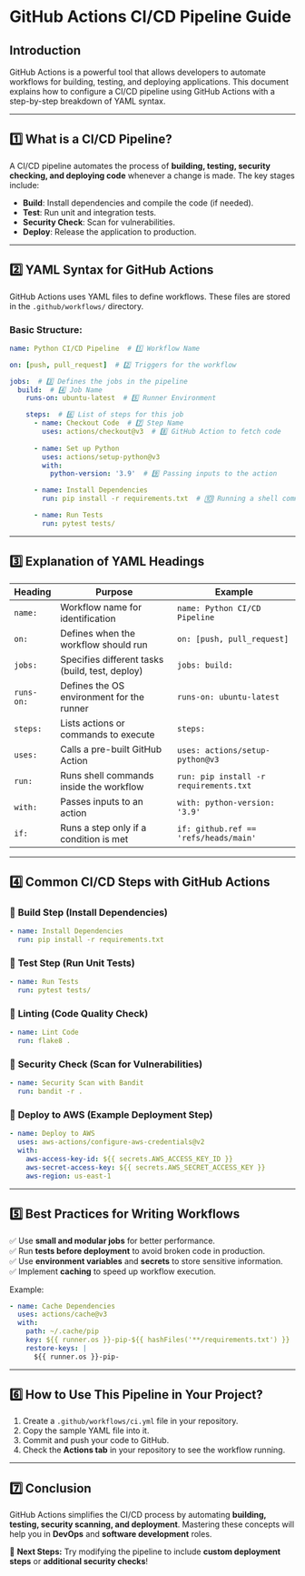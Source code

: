 # GitHub Actions CI/CD Pipeline Guide

## Introduction
GitHub Actions is a powerful tool that allows developers to automate workflows for building, testing, and deploying applications. This document explains how to configure a CI/CD pipeline using GitHub Actions with a step-by-step breakdown of YAML syntax.

---

## 1️⃣ What is a CI/CD Pipeline?
A CI/CD pipeline automates the process of **building, testing, security checking, and deploying code** whenever a change is made. The key stages include:

- **Build**: Install dependencies and compile the code (if needed).
- **Test**: Run unit and integration tests.
- **Security Check**: Scan for vulnerabilities.
- **Deploy**: Release the application to production.

---

## 2️⃣ YAML Syntax for GitHub Actions
GitHub Actions uses YAML files to define workflows. These files are stored in the `.github/workflows/` directory.

### Basic Structure:
```yaml
name: Python CI/CD Pipeline  # 1️⃣ Workflow Name

on: [push, pull_request]  # 2️⃣ Triggers for the workflow

jobs:  # 3️⃣ Defines the jobs in the pipeline
  build:  # 4️⃣ Job Name
    runs-on: ubuntu-latest  # 5️⃣ Runner Environment

    steps:  # 6️⃣ List of steps for this job
      - name: Checkout Code  # 7️⃣ Step Name
        uses: actions/checkout@v3  # 8️⃣ GitHub Action to fetch code
      
      - name: Set up Python
        uses: actions/setup-python@v3
        with:
          python-version: '3.9'  # 9️⃣ Passing inputs to the action

      - name: Install Dependencies
        run: pip install -r requirements.txt  # 🔟 Running a shell command

      - name: Run Tests
        run: pytest tests/
```

---

## 3️⃣ Explanation of YAML Headings
| **Heading** | **Purpose** | **Example** |
|------------|------------|------------|
| `name:` | Workflow name for identification | `name: Python CI/CD Pipeline` |
| `on:` | Defines when the workflow should run | `on: [push, pull_request]` |
| `jobs:` | Specifies different tasks (build, test, deploy) | `jobs: build:` |
| `runs-on:` | Defines the OS environment for the runner | `runs-on: ubuntu-latest` |
| `steps:` | Lists actions or commands to execute | `steps:` |
| `uses:` | Calls a pre-built GitHub Action | `uses: actions/setup-python@v3` |
| `run:` | Runs shell commands inside the workflow | `run: pip install -r requirements.txt` |
| `with:` | Passes inputs to an action | `with: python-version: '3.9'` |
| `if:` | Runs a step only if a condition is met | `if: github.ref == 'refs/heads/main'` |

---

## 4️⃣ Common CI/CD Steps with GitHub Actions
### 🔹 **Build Step (Install Dependencies)**
```yaml
- name: Install Dependencies
  run: pip install -r requirements.txt
```
### 🔹 **Test Step (Run Unit Tests)**
```yaml
- name: Run Tests
  run: pytest tests/
```
### 🔹 **Linting (Code Quality Check)**
```yaml
- name: Lint Code
  run: flake8 .
```
### 🔹 **Security Check (Scan for Vulnerabilities)**
```yaml
- name: Security Scan with Bandit
  run: bandit -r .
```
### 🔹 **Deploy to AWS (Example Deployment Step)**
```yaml
- name: Deploy to AWS
  uses: aws-actions/configure-aws-credentials@v2
  with:
    aws-access-key-id: ${{ secrets.AWS_ACCESS_KEY_ID }}
    aws-secret-access-key: ${{ secrets.AWS_SECRET_ACCESS_KEY }}
    aws-region: us-east-1
```

---

## 5️⃣ Best Practices for Writing Workflows
✅ Use **small and modular jobs** for better performance.  
✅ Run **tests before deployment** to avoid broken code in production.  
✅ Use **environment variables** and **secrets** to store sensitive information.  
✅ Implement **caching** to speed up workflow execution.  

Example:
```yaml
- name: Cache Dependencies
  uses: actions/cache@v3
  with:
    path: ~/.cache/pip
    key: ${{ runner.os }}-pip-${{ hashFiles('**/requirements.txt') }}
    restore-keys: |
      ${{ runner.os }}-pip-
```

---

## 6️⃣ How to Use This Pipeline in Your Project?
1. Create a `.github/workflows/ci.yml` file in your repository.
2. Copy the sample YAML file into it.
3. Commit and push your code to GitHub.
4. Check the **Actions tab** in your repository to see the workflow running.

---

## 7️⃣ Conclusion
GitHub Actions simplifies the CI/CD process by automating **building, testing, security scanning, and deployment**. Mastering these concepts will help you in **DevOps** and **software development** roles.

🔹 **Next Steps:** Try modifying the pipeline to include **custom deployment steps** or **additional security checks**!

